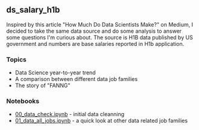 ## ds_salary_h1b
Inspired by this article "How Much Do Data Scientists Make?" on Medium, I decided to take the same data source and do some analysis to answer some questions I'm curious about. The source is H1B data published by US government and numbers are base salaries reported in H1b application. 

### Topics
- Data Science year-to-year trend
- A comparison between different data job families 
- The story of "FANNG"

### Notebooks
- [00_data_check.ipynb](https://github.com/krystinli/ds_salary_h1b/blob/master/00_data_check.ipynb) - initial data cleanning
- [01_data_all_jobs.ipynb](https://github.com/krystinli/ds_salary_h1b/blob/master/00_data_check.ipynb) - a quick look at other data related job families





